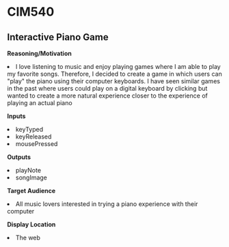 # CIM540

## Interactive Piano Game

<p><b>Reasoning/Motivation</b>
<li>I love listening to music and enjoy playing games where I am able to play my favorite songs. Therefore, I decided to create a game in which users can "play" the piano using their computer keyboards. I have seen similar games in the past where users could play on a digital keyboard by clicking but wanted to create a more natural experience closer to the experience of playing an actual piano</li>
</p>

<p><b>Inputs</b>
<li>keyTyped</li>
<li>keyReleased</li>
<li>mousePressed</li>
</p>

<p><b>Outputs</b>
<li>playNote</li>
<li>songImage</li>
</p>

<p><b>Target Audience</b>
<li>All music lovers interested in trying a piano experience with their computer</li>
</p>

<p><b>Display Location</b>
<li>The web</li>
</p>
